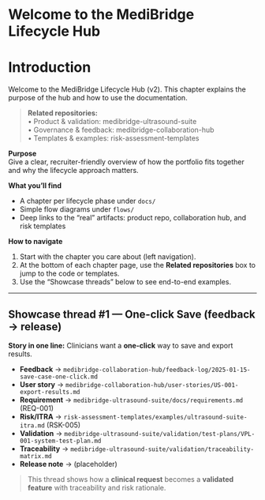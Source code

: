 # Welcome to the MediBridge Lifecycle Hub

# Introduction

Welcome to the MediBridge Lifecycle Hub (v2). This chapter explains the purpose of the hub and how to use the documentation.

> **Related repositories:**  
> • Product & validation: medibridge-ultrasound-suite  
> • Governance & feedback: medibridge-collaboration-hub  
> • Templates & examples: risk-assessment-templates

**Purpose**  
Give a clear, recruiter-friendly overview of how the portfolio fits together and why the lifecycle approach matters.

**What you’ll find**  
- A chapter per lifecycle phase under `docs/`  
- Simple flow diagrams under `flows/`  
- Deep links to the “real” artifacts: product repo, collaboration hub, and risk templates

**How to navigate**  
1) Start with the chapter you care about (left navigation).  
2) At the bottom of each chapter page, use the **Related repositories** box to jump to the code or templates.  
3) Use the “Showcase threads” below to see end-to-end examples.

---

## Showcase thread #1 — One-click Save (feedback → release)
**Story in one line:** Clinicians want a **one-click** way to save and export results.

- **Feedback** → `medibridge-collaboration-hub/feedback-log/2025-01-15-save-case-one-click.md`  
- **User story** → `medibridge-collaboration-hub/user-stories/US-001-export-results.md`  
- **Requirement** → `medibridge-ultrasound-suite/docs/requirements.md` (REQ-001)  
- **Risk/ITRA** → `risk-assessment-templates/examples/ultrasound-suite-itra.md` (RSK-005)  
- **Validation** → `medibridge-ultrasound-suite/validation/test-plans/VPL-001-system-test-plan.md`  
- **Traceability** → `medibridge-ultrasound-suite/validation/traceability-matrix.md`  
- **Release note** → (placeholder)  

> This thread shows how a **clinical request** becomes a **validated feature** with traceability and risk rationale.
